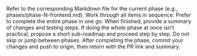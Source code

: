 Refer to the corresponding Markdown file for the current phase (e.g., phases/phase-N-frontend.md). Work through all items in sequence. Prefer to complete the entire phase in one go. When finished, provide a summary of changes and testing steps. If doing the whole phase at once isn’t practical, propose a short sub-roadmap and proceed step by step. Do not skip or jump between phases. After completing the phase, commit your changes and push to origin, then return with the PR link and summary.